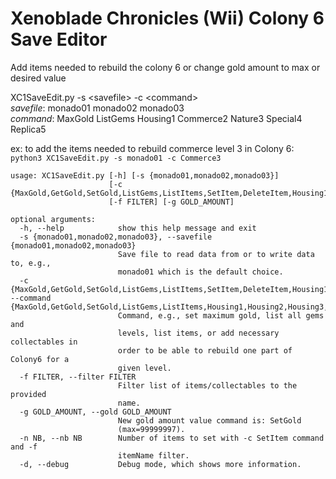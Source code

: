 # Xenoblade Chronicles (Wii) Colony 6 Save Editor
Add items needed to rebuild the colony 6 or change gold amount to max or desired value
  

XC1SaveEdit.py -s \<savefile\> -c \<command\>  
  *savefile*: monado01 monado02 monado03  
  *command*:  MaxGold ListGems Housing1 Commerce2 Nature3 Special4 Replica5  

ex: to add the items needed to rebuild commerce level 3 in Colony 6:  
```python3 XC1SaveEdit.py -s monado01 -c Commerce3```

```
usage: XC1SaveEdit.py [-h] [-s {monado01,monado02,monado03}]
                      [-c {MaxGold,GetGold,SetGold,ListGems,ListItems,SetItem,DeleteItem,Housing1,Housing2,Housing3,Housing4,Housing5,Commerce1,Commerce2,Commerce3,Commerce4,Commerce5,Nature1,Nature2,Nature3,Nature4,Nature5,Special1,Special2,Special3,Special4,Special5,Replica1,Replica2,Replica3,Replica4,Replica5}]
                      [-f FILTER] [-g GOLD_AMOUNT]

optional arguments:
  -h, --help            show this help message and exit
  -s {monado01,monado02,monado03}, --savefile {monado01,monado02,monado03}
                        Save file to read data from or to write data to, e.g.,
                        monado01 which is the default choice.
  -c {MaxGold,GetGold,SetGold,ListGems,ListItems,SetItem,DeleteItem,Housing1,Housing2,Housing3,Housing4,Housing5,Commerce1,Commerce2,Commerce3,Commerce4,Commerce5,Nature1,Nature2,Nature3,Nature4,Nature5,Special1,Special2,Special3,Special4,Special5,Replica1,Replica2,Replica3,Replica4,Replica5}, --command {MaxGold,GetGold,SetGold,ListGems,ListItems,Housing1,Housing2,Housing3,Housing4,Housing5,Commerce1,Commerce2,Commerce3,Commerce4,Commerce5,Nature1,Nature2,Nature3,Nature4,Nature5,Special1,Special2,Special3,Special4,Special5,Replica1,Replica2,Replica3,Replica4,Replica5}
                        Command, e.g., set maximum gold, list all gems and
                        levels, list items, or add necessary collectables in
                        order to be able to rebuild one part of Colony6 for a
                        given level.
  -f FILTER, --filter FILTER
                        Filter list of items/collectables to the provided
                        name.
  -g GOLD_AMOUNT, --gold GOLD_AMOUNT
                        New gold amount value command is: SetGold
                        (max=99999997).
  -n NB, --nb NB        Number of items to set with -c SetItem command and -f
                        itemName filter.
  -d, --debug           Debug mode, which shows more information.
```
